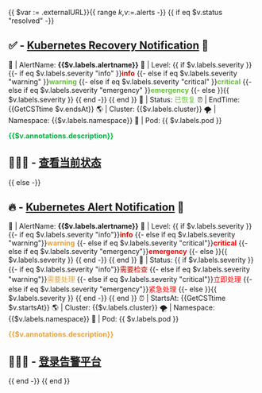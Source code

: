 {{ $var := .externalURL}}{{ range $k,$v:=.alerts -}}
{{ if eq $v.status "resolved" -}}
## ✅ - [Kubernetes Recovery Notification]({{$v.generatorURL}}) 🤖

📢 | AlertName: **{{$v.labels.alertname}}**
🎯 | Level: {{ if $v.labels.severity }}
{{- if eq $v.labels.severity "info" }}<font color="comment">**info**</font>
{{- else if eq $v.labels.severity "warning" }}<font color="#67C23A">**warning**</font>
{{- else if eq $v.labels.severity "critical" }}<font color="#67C23A">**critical**</font>
{{- else if eq $v.labels.severity "emergency" }}<font color="#67C23A">**emergency**</font>
{{- else }}{{ $v.labels.severity }}
{{ end -}}
{{ end }}
💬 | Status: <font color="#67C23A">已恢复</font>
⏰ | EndTime: {{GetCSTtime $v.endsAt}}
🌎 | Cluster: {{$v.labels.cluster}}
🌪️ | Namespace: {{$v.labels.namespace}}
🫛 | Pod: {{ $v.labels.pod }}

<font color="#02b340">**{{$v.annotations.description}}**</font>

## 👨🏻‍💻 - [查看当前状态]({{$v.generatorURL}}) 
{{ else -}}

## 🔥 - [Kubernetes Alert Notification]({{$v.generatorURL}}) 🤖

📢 | AlertName: **{{$v.labels.alertname}}**
🎯 | Level: {{ if $v.labels.severity }}
{{- if eq $v.labels.severity "info"}}<font color="comment">**info**</font>
{{- else if eq $v.labels.severity "warning"}}<font color="#E6A23C">**warning**</font>
{{- else if eq $v.labels.severity "critical"}}<font color="#FF0000">**critical**</font>
{{- else if eq $v.labels.severity "emergency"}}<font color="#FF0000">**emergency**</font>
{{- else }}{{ $v.labels.severity }}
{{ end -}}
{{ end }}
💬 | Status: {{ if $v.labels.severity }}
{{- if eq $v.labels.severity "info"}}<font color="comment">需要检查</font>
{{- else if eq $v.labels.severity "warning"}}<font color="#E6A23C">需要处理</font>
{{- else if eq $v.labels.severity "critical"}}<font color="#FF0000">立即处理</font>
{{- else if eq $v.labels.severity "emergency"}}<font color="#FF0000">紧急处理</font>
{{- else }}{{ $v.labels.severity }}
{{ end -}}
{{ end }}
⏰ | StartsAt: {{GetCSTtime $v.startsAt}}
🌎 | Cluster: {{$v.labels.cluster}}
🌪️ | Namespace: {{$v.labels.namespace}}
🫛 | Pod: {{ $v.labels.pod }}

<font color="#E6A23C">**{{$v.annotations.description}}**</font>

## 👨🏻‍💻 - [登录告警平台]({{$var}}) 
{{ end -}}
{{ end }}